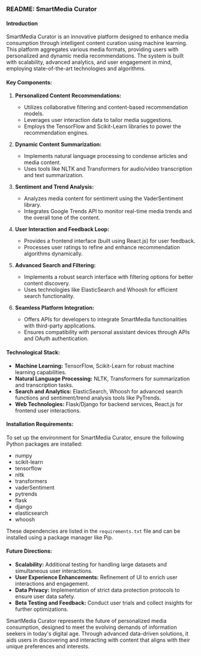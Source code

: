 ### README: SmartMedia Curator

#### Introduction
SmartMedia Curator is an innovative platform designed to enhance media consumption through intelligent content curation using machine learning. This platform aggregates various media formats, providing users with personalized and dynamic media recommendations. The system is built with scalability, advanced analytics, and user engagement in mind, employing state-of-the-art technologies and algorithms.

#### Key Components:

1. **Personalized Content Recommendations:**
   - Utilizes collaborative filtering and content-based recommendation models.
   - Leverages user interaction data to tailor media suggestions.
   - Employs the TensorFlow and Scikit-Learn libraries to power the recommendation engines.

2. **Dynamic Content Summarization:**
   - Implements natural language processing to condense articles and media content.
   - Uses tools like NLTK and Transformers for audio/video transcription and text summarization.

3. **Sentiment and Trend Analysis:**
   - Analyzes media content for sentiment using the VaderSentiment library.
   - Integrates Google Trends API to monitor real-time media trends and the overall tone of the content.

4. **User Interaction and Feedback Loop:**
   - Provides a frontend interface (built using React.js) for user feedback.
   - Processes user ratings to refine and enhance recommendation algorithms dynamically.

5. **Advanced Search and Filtering:**
   - Implements a robust search interface with filtering options for better content discovery.
   - Uses technologies like ElasticSearch and Whoosh for efficient search functionality.

6. **Seamless Platform Integration:**
   - Offers APIs for developers to integrate SmartMedia functionalities with third-party applications.
   - Ensures compatibility with personal assistant devices through APIs and OAuth authentication.

#### Technological Stack:

- **Machine Learning:** TensorFlow, Scikit-Learn for robust machine learning capabilities.
- **Natural Language Processing:** NLTK, Transformers for summarization and transcription tasks.
- **Search and Analytics:** ElasticSearch, Whoosh for advanced search functions and sentiment/trend analysis tools like PyTrends.
- **Web Technologies:** Flask/Django for backend services, React.js for frontend user interactions.

#### Installation Requirements:

To set up the environment for SmartMedia Curator, ensure the following Python packages are installed:
- numpy
- scikit-learn
- tensorflow
- nltk
- transformers
- vaderSentiment
- pytrends
- flask
- django
- elasticsearch
- whoosh

These dependencies are listed in the `requirements.txt` file and can be installed using a package manager like Pip.

#### Future Directions:

- **Scalability:** Additional testing for handling large datasets and simultaneous user interactions.
- **User Experience Enhancements:** Refinement of UI to enrich user interactions and engagement.
- **Data Privacy:** Implementation of strict data protection protocols to ensure user data safety.
- **Beta Testing and Feedback:** Conduct user trials and collect insights for further optimizations.

SmartMedia Curator represents the future of personalized media consumption, designed to meet the evolving demands of information seekers in today's digital age. Through advanced data-driven solutions, it aids users in discovering and interacting with content that aligns with their unique preferences and interests.
